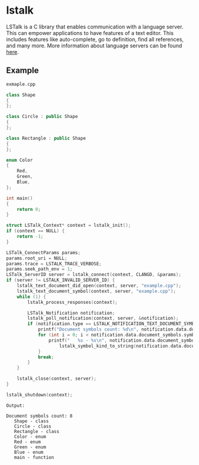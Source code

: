 # lstalk
LSTalk is a C library that enables communication with a language server. This can empower applications to have features of a text editor. This includes features like auto-complete, go to definition, find all references, and many more. More information about language servers can be found [here](https://microsoft.github.io/language-server-protocol/).

## Example
```C++
exmaple.cpp

class Shape
{
};

class Circle : public Shape
{
};

class Rectangle : public Shape
{
};

enum Color
{
    Red,
    Green,
    Blue,
};

int main()
{
    return 0;
}
```

```C
struct LSTalk_Context* context = lstalk_init();
if (context == NULL) {
    return -1;
}

LSTalk_ConnectParams params;
params.root_uri = NULL;
params.trace = LSTALK_TRACE_VERBOSE;
params.seek_path_env = 1;
LSTalk_ServerID server = lstalk_connect(context, CLANGD, &params);
if (server != LSTALK_INVALID_SERVER_ID) {
    lstalk_text_document_did_open(context, server, "example.cpp");
    lstalk_text_document_symbol(context, server, "example.cpp");
    while (1) {
        lstalk_process_responses(context);

        LSTalk_Notification notification;
        lstalk_poll_notification(context, server, &notification);
        if (notification.type == LSTALK_NOTIFICATION_TEXT_DOCUMENT_SYMBOLS) {
            printf("Document symbols count: %d\n", notification.data.document_symbols.symbols_count);
            for (int i = 0; i < notification.data.document_symbols.symbols_count; i++) {
                printf("   %s - %s\n", notification.data.document_symbols.symbols[i].name,
                    lstalk_symbol_kind_to_string(notification.data.document_symbols.symbols[i].kind));
            }
            break;
        }
    }

    lstalk_close(context, server);
}

lstalk_shutdown(context);
```
```
Output:

Document symbols count: 8
   Shape - class
   Circle - class
   Rectangle - class
   Color - enum
   Red - enum
   Green - enum
   Blue - enum
   main - function
```
